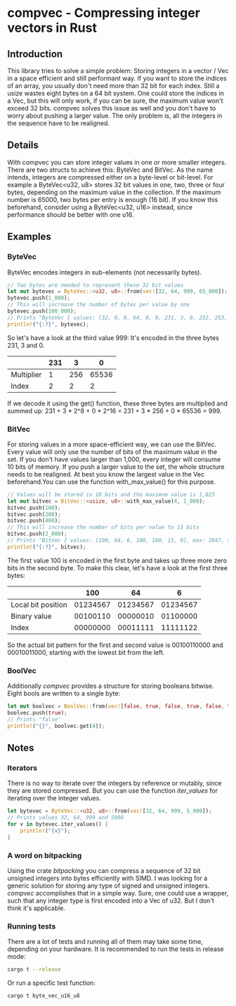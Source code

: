 # compvec - Compressing integer vectors in Rust
## Introduction
This library tries to solve a simple problem: Storing integers in a vector / Vec in a space efficient and still performant way. If you want to store the indices of an array, you usually don't need more than 32 bit for each index. Still a usize wastes eight bytes on a 64 bit system.
One could store the indices in a Vec<u32>, but this will only work, if you can be sure, the maximum value won't exceed 32 bits. compvec solves this issue as well and you don't have to worry about pushing a larger value. The only problem is, all the integers in the sequence have to be realigned.

## Details
With compvec you can store integer values in one or more smaller integers. There are two structs to achieve this: ByteVec and BitVec. As the name intends, integers are compressed either on a byte-level or bit-level.
For example a ByteVec<u32, u8> stores 32 bit values in one, two, three or four bytes, depending on the maximum value in the collection. If the maximum number is 65000, two bytes per entry is enough (16 bit). If you know this beforehand, consider using a ByteVec<u32, u16> instead, since performance should be better with one u16.

## Examples
### ByteVec
ByteVec encodes integers in sub-elements (not necessarily bytes). 

```rust
// Two bytes are needed to represent these 32 bit values
let mut bytevec = ByteVec::<u32, u8>::from(vec![32, 64, 999, 65_000]);
bytevec.push(1_000);
// This will increase the number of bytes per value by one
bytevec.push(100_000);
// Prints "ByteVec { values: [32, 0, 0, 64, 0, 0, 231, 3, 0, 232, 253, 0, 232, 3, 0, 160, 134, 1], max: 16581375, stride: 3, n: 6 }"
println!("{:?}", bytevec);
```

So let's have a look at the third value 999: It's encoded in the three bytes 231, 3 and 0.

|            | 231   | 3     | 0     |
| -----      | ----- | ----- | ----- |
| Multiplier | 1     | 256   | 65536 |
| Index      | 2     | 2     | 2     |

If we decode it using the get() function, these three bytes are multiplied and summed up: 231 + 3 * 2^8 + 0 * 2^16 = 231 + 3 * 256 + 0 * 65536 = 999.

### BitVec
For storing values in a more space-efficient way, we can use the BitVec. Every value will only use the number of bits of the maximum value in the set. If you don't have values larger than 1,000, every integer will consume 10 bits of memory.
If you push a larger value to the set, the whole structure needs to be realigned. At best you know the largest value in the Vec beforehand.You can use the function with_max_value() for this purpose.

```rust
// Values will be stored in 10 bits and the maximum value is 1,023
let mut bitvec = BitVec::<usize, u8>::with_max_value(4, 1_000);
bitvec.push(100);
bitvec.push(200);
bitvec.push(400);
// This will increase the number of bits per value to 11 bits
bitvec.push(2_000);
// Prints "BitVec { values: [100, 64, 6, 100, 160, 15, 0], max: 2047, stride_bits: 11, n: 4, ..."
println!("{:?}", bitvec);
```

The first value 100 is encoded in the first byte and takes up three more zero bits in the second byte.
To make this clear, let's have a look at the first three bytes:

|                    | 100      | 64       | 6        |
| --------           | -------- | -------- | -------- |
| Local bit position | 01234567 | 01234567 | 01234567 |
| Binary value       | 00100110 | 00000010 | 01100000 |
| Index              | 00000000 | 00011111 | 11111122 |

So the actual bit pattern for the first and second value is 00100110000 and 00010011000, starting with the lowest bit from the left.

### BoolVec
Additionally *compvec* provides a structure for storing booleans bitwise.
Eight bools are written to a single byte:

```rust
let mut boolvec = BoolVec::from(vec![false, true, false, true, false, true]);
boolvec.push(true);
// Prints "false"
println!("{}", boolvec.get(4));
```

## Notes
### Iterators
There is no way to iterate over the integers by reference or mutably, since they are stored compressed.
But you can use the function *iter_values* for iterating over the integer values.

```rust
let bytevec = ByteVec::<u32, u8>::from(vec![32, 64, 999, 5_000]);
// Prints values 32, 64, 999 and 5000
for v in bytevec.iter_values() {
    println!("{v}");
}
```

### A word on bitpacking
Using the crate *bitpacking* you can compress a sequence of 32 bit unsigned integers into bytes efficiently with SIMD. I was looking for a generic solution for storing any type of signed and unsigned integers. *compvec* accomplishes that in a simple way.
Sure, one could use a wrapper, such that any integer type is first encoded into a Vec of u32. But I don't think it's applicable.

### Running tests
There are a lot of tests and running all of them may take some time, depending on your hardware. It is recommended to run the tests in release mode:

```bash
cargo t --release
```
Or run a specific test function:

```bash
cargo t byte_vec_u16_u8
```
